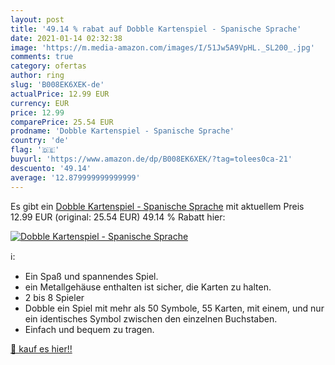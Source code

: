 ```yaml
---
layout: post
title: '49.14 % rabat auf Dobble Kartenspiel - Spanische Sprache'
date: 2021-01-14 02:32:38
image: 'https://m.media-amazon.com/images/I/51Jw5A9VpHL._SL200_.jpg'
comments: true
category: ofertas
author: ring
slug: 'B008EK6XEK-de'
actualPrice: 12.99 EUR
currency: EUR
price: 12.99
comparePrice: 25.54 EUR
prodname: 'Dobble Kartenspiel - Spanische Sprache'
country: 'de'
flag: '🇩🇪'
buyurl: 'https://www.amazon.de/dp/B008EK6XEK/?tag=tolees0ca-21'
descuento: '49.14'
average: '12.879999999999999'
---
```


Es gibt ein [Dobble Kartenspiel - Spanische Sprache](https://www.amazon.de/dp/B008EK6XEK/?tag=tolees0ca-21) mit aktuellem Preis 12.99 EUR (original: 25.54 EUR) 49.14 % Rabatt hier:

[![Dobble Kartenspiel - Spanische Sprache](https://m.media-amazon.com/images/I/51Jw5A9VpHL._SL200_.jpg)](https://www.amazon.de/dp/B008EK6XEK/?tag=tolees0ca-21)

ℹ️:

- Ein Spaß und spannendes Spiel.
- ein Metallgehäuse enthalten ist sicher, die Karten zu halten.
- 2 bis 8 Spieler
- Dobble ein Spiel mit mehr als 50 Symbole, 55 Karten, mit einem, und nur ein identisches Symbol zwischen den einzelnen Buchstaben.
- Einfach und bequem zu tragen.

[🛒 kauf es hier!!](https://www.amazon.de/dp/B008EK6XEK/?tag=tolees0ca-21)
